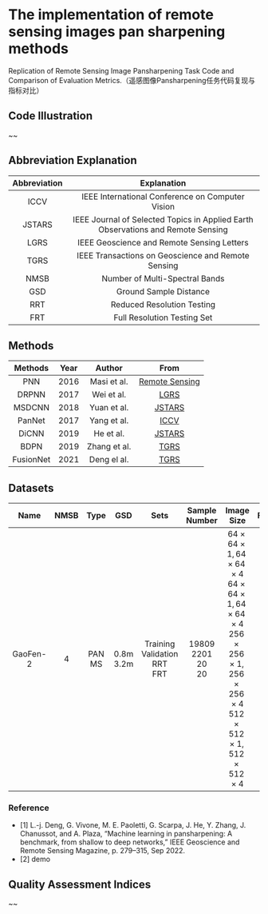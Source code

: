 # The implementation of remote sensing images pan sharpening methods
Replication of Remote Sensing Image Pansharpening Task Code and Comparison of Evaluation Metrics.（遥感图像Pansharpening任务代码复现与指标对比）
## Code Illustration
~~

## Abbreviation Explanation
| Abbreviation | Explanation |
|:-------:|:-------:|
|ICCV|IEEE International Conference on Computer Vision|
|JSTARS|IEEE Journal of Selected Topics in Applied Earth Observations and Remote Sensing|
|LGRS|IEEE Geoscience and Remote Sensing Letters|
|TGRS|IEEE Transactions on Geoscience and Remote Sensing|
|NMSB|Number of Multi-Spectral Bands|
|GSD|Ground Sample Distance|
|RRT|Reduced Resolution Testing|
|FRT|Full Resolution Testing Set|

## Methods
| Methods | Year | Author | From | 
|:-------:|:-------:|:-------:|:-------:|
| PNN | 2016 | Masi et al. | [Remote Sensing](https://www.mdpi.com/2072-4292/8/7/594) | 
|DRPNN| 2017 |Wei et al. | [LGRS](https://ieeexplore.ieee.org/document/8012503) |
|MSDCNN| 2018 |Yuan et al.|[JSTARS](https://ieeexplore.ieee.org/document/8127731)| 
| PanNet | 2017 | Yang et al. | [ICCV](https://ieeexplore.ieee.org/document/8237455) |
| DiCNN | 2019 | He et al. | [JSTARS](https://ieeexplore.ieee.org/document/8667040) |
| BDPN  | 2019 |Zhang et al.|[TGRS](https://ieeexplore.ieee.org/document/8667448) |
|FusionNet |2021 |Deng el al.| [TGRS](https://ieeexplore.ieee.org/document/9240949) |
## Datasets

| Name | NMSB| Type | GSD | Sets | Sample Number | Image Size | From |
|:-------:|:-------:|:-------:|:-------:|:-------:|:-------:|:-------:|:-------:|
|GaoFen-2|4|PAN<br>MS|0.8m<br>3.2m|Training<br>Validation<br>RRT<br>FRT|19809<br>2201<br>20<br>20|$64 \times 64 \times 1, 64 \times 64 \times 4$<br>$64 \times 64 \times 1, 64 \times 64 \times 4$<br>$256 \times 256 \times 1, 256 \times 256 \times 4$<br>$512 \times 512 \times 1, 512 \times 512 \times 4$|[1]|

### Reference
- [1] L.-j. Deng, G. Vivone, M. E. Paoletti, G. Scarpa, J. He, Y. Zhang, J. Chanussot, and A. Plaza, “Machine learning in pansharpening: A benchmark, from shallow to deep networks,” IEEE Geoscience and Remote Sensing Magazine, p. 279–315, Sep 2022.
- [2] demo

## Quality Assessment Indices
~~


